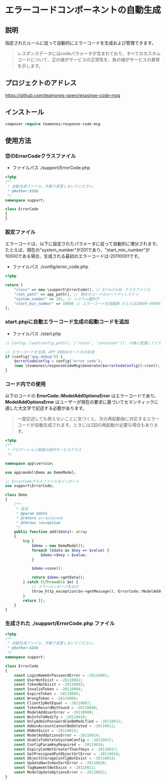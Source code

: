 # エラーコードコンポーネントの自動生成

## 説明

指定されたルールに従って自動的にエラーコードを生成および管理できます。

> レスポンスデータにはcodeパラメータが含まれており、すべてのカスタムコードについて、正の値がサービスの正常性を、負の値がサービスの異常を示します。

## プロジェクトのアドレス

https://github.com/teamones-open/response-code-msg

## インストール

```php
composer require teamones/response-code-msg
```

## 使用方法

### 空のErrorCodeクラスファイル

- ファイルパス ./support/ErrorCode.php

```php
<?php
/**
 * 自動生成ファイル、手動で変更しないでください。
 * @Author:$Id$
 */
namespace support;

class ErrorCode
{
}
```

### 設定ファイル

エラーコードは、以下に設定されたパラメータに従って自動的に増分されます。たとえば、現在の"system_number"が201であり、"start_min_number"が10000である場合、生成される最初のエラーコードは-20110001です。

- ファイルパス ./config/error_code.php

```php
<?php

return [
    "class" => new \support\ErrorCode(), // ErrorCode クラスファイル
    "root_path" => app_path(), // 現在のコードのルートディレクトリ
    "system_number" => 201, // システム識別子
    "start_min_number" => 10000 // エラーコード生成範囲 たとえば10000-99999
];
```

### start.phpに自動エラーコード生成の起動コードを追加

- ファイルパス ./start.php

```php
// Config::load(config_path(), ['route', 'container']); の後に配置してください。

// エラーコードを生成、APP_DEBUGモードのみ生成
if (config("app.debug")) {
    $errorCodeConfig = config('error_code');
    (new \teamones\responseCodeMsg\Generate($errorCodeConfig))->run();
}
```

### コード内での使用

以下のコードの **ErrorCode::ModelAddOptionsError** はエラーコードであり、**ModelAddOptionsError** はユーザーが現在の要求に基づいてセマンティックに適した大文字で記述する必要があります。

> 一度記述しても使えないことに気づくと、次の再起動後に対応するエラーコードが自動生成されます。ときには2回の再起動が必要な場合もあります。

```php
<?php
/**
 * ナビゲーション関連の操作サービスクラス
 */

namespace app\service;

use app\model\Demo as DemoModel;

// ErrorCodeクラスファイルをインポート
use support\ErrorCode;

class Demo
{
    /**
     * 追加
     * @param $data
     * @return array|mixed
     * @throws \exception
     */
    public function add($data): array
    {
        try {
            $demo = new DemoModel();
            foreach ($data as $key => $value) {
                $demo->$key = $value;
            }

            $demo->save();

            return $demo->getData();
        } catch (\Throwable $e) {
            // エラーメッセージを出力
            throw_http_exception($e->getMessage(), ErrorCode::ModelAddOptionsError);
        }
        return [];
    }
}
```

### 生成された ./support/ErrorCode.php ファイル

```php
<?php
/**
 * 自動生成ファイル、手動で変更しないでください。
 * @Author:$Id$
 */
namespace support;

class ErrorCode
{
    const LoginNameOrPasswordError = -20110001;
    const UserNotExist = -20110002;
    const TokenNotExist = -20110003;
    const InvalidToken = -20110004;
    const ExpireToken = -20110005;
    const WrongToken = -20110006;
    const ClientIpNotEqual = -20110007;
    const TokenRecordNotFound = -20110008;
    const ModelAddUserError = -20110009;
    const NoInfoToModify = -20110010;
    const OnlyAdminPasswordCanBeModified = -20110011;
    const AdminAccountCannotBeDeleted = -20110012;
    const DbNotExist = -20110013;
    const ModelAddOptionsError = -20110014;
    const UnableToDeleteSystemConfig = -20110015;
    const ConfigParamKeyRequired = -20110016;
    const ExpiryCanNotGreaterThan7days = -20110017;
    const GetPresignedPutObjectUrlError = -20110018;
    const ObjectStorageConfigNotExist = -20110019;
    const UpdateNavIndexSortError = -20110020;
    const TagNameAttNotExist = -20110021;
    const ModelUpdateOptionsError = -20110022;
}
```
